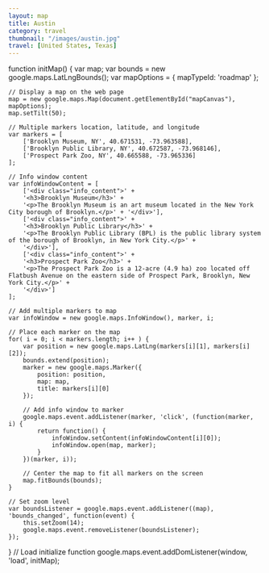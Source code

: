 ```yaml
---
layout: map
title: Austin
category: travel
thumbnail: "/images/austin.jpg"
travel: [United States, Texas]
---
```

function initMap() {
    var map;
    var bounds = new google.maps.LatLngBounds();
    var mapOptions = {
        mapTypeId: 'roadmap'
    };
                    
    // Display a map on the web page
    map = new google.maps.Map(document.getElementById("mapCanvas"), mapOptions);
    map.setTilt(50);
        
    // Multiple markers location, latitude, and longitude
    var markers = [
        ['Brooklyn Museum, NY', 40.671531, -73.963588],
        ['Brooklyn Public Library, NY', 40.672587, -73.968146],
        ['Prospect Park Zoo, NY', 40.665588, -73.965336]
    ];
                        
    // Info window content
    var infoWindowContent = [
        ['<div class="info_content">' +
        '<h3>Brooklyn Museum</h3>' +
        '<p>The Brooklyn Museum is an art museum located in the New York City borough of Brooklyn.</p>' + '</div>'],
        ['<div class="info_content">' +
        '<h3>Brooklyn Public Library</h3>' +
        '<p>The Brooklyn Public Library (BPL) is the public library system of the borough of Brooklyn, in New York City.</p>' +
        '</div>'],
        ['<div class="info_content">' +
        '<h3>Prospect Park Zoo</h3>' +
        '<p>The Prospect Park Zoo is a 12-acre (4.9 ha) zoo located off Flatbush Avenue on the eastern side of Prospect Park, Brooklyn, New York City.</p>' +
        '</div>']
    ];
        
    // Add multiple markers to map
    var infoWindow = new google.maps.InfoWindow(), marker, i;
    
    // Place each marker on the map  
    for( i = 0; i < markers.length; i++ ) {
        var position = new google.maps.LatLng(markers[i][1], markers[i][2]);
        bounds.extend(position);
        marker = new google.maps.Marker({
            position: position,
            map: map,
            title: markers[i][0]
        });
        
        // Add info window to marker    
        google.maps.event.addListener(marker, 'click', (function(marker, i) {
            return function() {
                infoWindow.setContent(infoWindowContent[i][0]);
                infoWindow.open(map, marker);
            }
        })(marker, i));

        // Center the map to fit all markers on the screen
        map.fitBounds(bounds);
    }

    // Set zoom level
    var boundsListener = google.maps.event.addListener((map), 'bounds_changed', function(event) {
        this.setZoom(14);
        google.maps.event.removeListener(boundsListener);
    });
    
}
// Load initialize function
google.maps.event.addDomListener(window, 'load', initMap);
</script>
